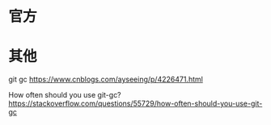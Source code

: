 
# 官方

# 其他

git gc https://www.cnblogs.com/ayseeing/p/4226471.html

How often should you use git-gc? https://stackoverflow.com/questions/55729/how-often-should-you-use-git-gc
